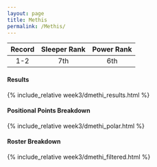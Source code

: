 ```yaml
---
layout: page
title: Methis
permalink: /Methis/
---
```


Record | Sleeper Rank | Power Rank               
:--: | :--: | :--:
1-2 | 7th | 6th

#### Results
{% include_relative week3/dmethi_results.html %}

#### Positional Points Breakdown
{% include_relative week3/dmethi_polar.html %}

#### Roster Breakdown
{% include_relative week3/dmethi_filtered.html %}

